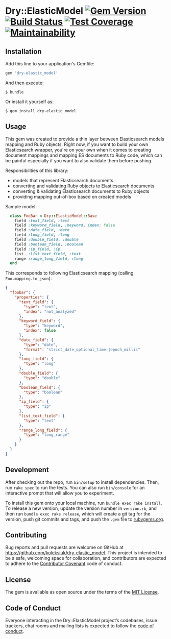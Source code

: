 # Dry::ElasticModel [![Gem Version](https://badge.fury.io/rb/dry-elastic_model.svg)](https://rubygems.org/gems/dry-elastic_model) [![Build Status](https://travis-ci.org/koleksiuk/dry-elastic_model.svg?branch=master)](https://travis-ci.org/koleksiuk/dry-elastic_model) [![Test Coverage](https://api.codeclimate.com/v1/badges/feba233f76f9fd76a6ad/test_coverage)](https://codeclimate.com/github/koleksiuk/dry-elastic_model/test_coverage) [![Maintainability](https://api.codeclimate.com/v1/badges/feba233f76f9fd76a6ad/maintainability)](https://codeclimate.com/github/koleksiuk/dry-elastic_model/maintainability)

## Installation

Add this line to your application's Gemfile:

```ruby
gem 'dry-elastic_model'
```

And then execute:

    $ bundle

Or install it yourself as:

    $ gem install dry-elastic_model

## Usage

This gem was created to provide a thin layer between Elasticsearch models mapping and Ruby objects. Right now, if you want to build your own Elasticsearch wrapper, you're on your own when it comes to creating document mappings and mapping ES documents to Ruby code, which can be painful especially if you want to also validate them before pushing.

Responsibilities of this library:
* models that represent Elasticsearch documents
* converting and validating Ruby objects to Elasticsearch documents
* converting & validating Elasticsearch documents to Ruby objects
* providing mapping out-of-box based on created models

Sample model:

```ruby
  class FooBar < Dry::ElasticModel::Base
    field :text_field, :text
    field :keyword_field, :keyword, index: false
    field :date_field, :date
    field :long_field, :long
    field :double_field, :double
    field :boolean_field, :boolean
    field :ip_field, :ip
    list  :list_text_field, :text
    range :range_long_field, :long
  end
```

This corresponds to following Elasticsearch mapping (calling `Foo.mapping.to_json`):

```json
{
  "foobar": {
    "properties": {
      "text_field": {
        "type": "text",
        "index": "not_analyzed"
      },
      "keyword_field": {
        "type": "keyword",
        "index": false
      },
      "date_field": {
        "type": "date",
        "format": "strict_date_optional_time||epoch_millis"
      },
      "long_field": {
        "type": "long"
      },
      "double_field": {
        "type": "double"
      },
      "boolean_field": {
        "type": "boolean"
      },
      "ip_field": {
        "type": "ip"
      },
      "list_text_field": {
        "type": "text"
      },
      "range_long_field": {
        "type": "long_range"
      }
    }
  }
}
```


## Development

After checking out the repo, run `bin/setup` to install dependencies. Then, run `rake spec` to run the tests. You can also run `bin/console` for an interactive prompt that will allow you to experiment.

To install this gem onto your local machine, run `bundle exec rake install`. To release a new version, update the version number in `version.rb`, and then run `bundle exec rake release`, which will create a git tag for the version, push git commits and tags, and push the `.gem` file to [rubygems.org](https://rubygems.org).

## Contributing

Bug reports and pull requests are welcome on GitHub at https://github.com/koleksiuk/dry-elastic_model. This project is intended to be a safe, welcoming space for collaboration, and contributors are expected to adhere to the [Contributor Covenant](http://contributor-covenant.org) code of conduct.

## License

The gem is available as open source under the terms of the [MIT License](https://opensource.org/licenses/MIT).

## Code of Conduct

Everyone interacting in the Dry::ElasticModel project’s codebases, issue trackers, chat rooms and mailing lists is expected to follow the [code of conduct](https://github.com/koleksiuk/dry-elastic_model/blob/master/CODE_OF_CONDUCT.md).
